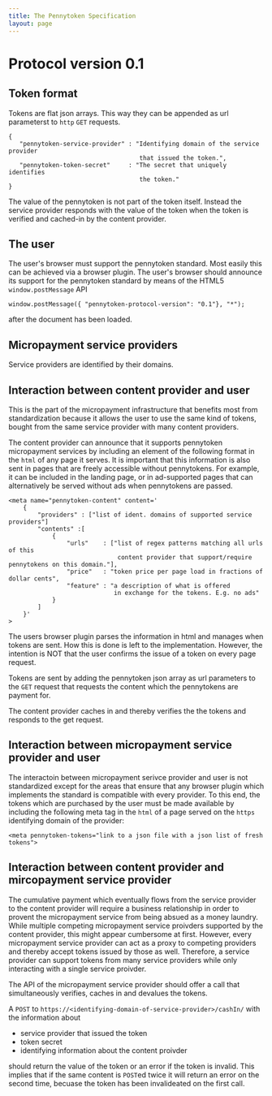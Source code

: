 ```yaml
---
title: The Pennytoken Specification
layout: page
---
```


# Protocol version 0.1

## Token format

 Tokens are flat json arrays. This way they can be appended as url parameterst to `http` `GET` requests.
 

    {
       "pennytoken-service-provider" : "Identifying domain of the service provider
                                        that issued the token.",
       "pennytoken-token-secret"     : "The secret that uniquely identifies 
                                        the token."
    }

 
 The value of the pennytoken is not part of the token itself. 
 Instead the service provider responds with the value of the token 
 when the token is verified and cached-in by the content provider.

## The user 

The user's browser must support the pennytoken standard. Most easily this can be achieved via a browser plugin.
The user's browser should announce its support for the pennytoken standard by means of the HTML5 `window.postMessage` API

    window.postMessage({ "pennytoken-protocol-version": "0.1"}, "*");

after the document has been loaded.


 
## Micropayment service providers

Service providers are identified by their domains.
 
## Interaction between content provider and user

 This is the part of the micropayment infrastructure that benefits most from standardization because it allows the user 
 to use the same kind of tokens, bought from the same service provider with many content providers.
 
 The content provider can announce that it supports pennytoken micropayment 
 services by including an element of the following format in the `html` of any page it serves.
 It is important that this information is also sent in pages that are freely accessible without pennytokens.
 For example, it can be included in the landing page, or in ad-supported pages 
 that can alternatively be served without ads when pennytokens are passed.
 

    <meta name="pennytoken-content" content='
        {
            "providers" : ["list of ident. domains of supported service providers"]
            "contents" :[
                {
                    "urls"    : ["list of regex patterns matching all urls of this 
                                  content provider that support/require pennytokens on this domain."],
                    "price"   : "token price per page load in fractions of dollar cents",
                    "feature" : "a description of what is offered 
                                 in exchange for the tokens. E.g. no ads"
                }
            ]
        }'
    >


    
The users browser plugin parses the information in html and manages when tokens are sent. 
How this is done is left to the implementation. However, the intention is NOT that the user confirms the issue
of a token on every page request. 

Tokens are sent by adding the pennytoken json array as url parameters to the `GET` request that requests the content which the pennytokens are payment for. 

The content provider caches in and thereby verifies the the tokens and responds to the get request. 

## Interaction between micropayment service provider and user

The interactoin between micropayment serivce provider and user is not standardized except for the areas that ensure that any browser plugin which implements the standard is compatible with every provider.
To this end, the tokens which are purchased by the user must be made available by including the following meta tag in the `html` of a page served on the `https` identifying domain of the provider:

 
    <meta pennytoken-tokens="link to a json file with a json list of fresh tokens">
 

## Interaction between content provider and mircopayment service provider

The cumulative payment which eventually flows from the service provider to the content provider will require a business relationship in order to provent the micropayment service from being absued as a money laundry.
While multiple competing micropayment service proivders supported by the content provider, this might appear cumbersome at first. However, every micropayment service provider can act as a proxy to competing providers and thereby accept tokens issued by those as well. Therefore, a service provider can support tokens from many service providers while only interacting with a single service proivder.

The API of the micropayment service provider should offer a call that simultaneously verifies, caches in and devalues the tokens.

A `POST` to `https://<identifying-domain-of-service-provider>/cashIn/` with the information about

* service provider that issued the token
* token secret
* identifying information about the content proivder

should return the value of the token or an error if the token is invalid.
This implies that if the same content is `POST`ed twice it will return an error on the second time, becuase the token has been invalideated on the first call.

